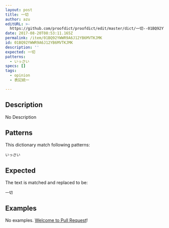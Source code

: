 ```yaml
---
layout: post
title: 一切
author: azu
editURL: >-
  https://github.com/proofdict/proofdict/edit/master/dict/一切--01BQ92YWWR9A6J12YB6MVTKJMK.yml
date: 2017-08-20T08:53:11.165Z
permalink: /item/01BQ92YWWR9A6J12YB6MVTKJMK
id: 01BQ92YWWR9A6J12YB6MVTKJMK
description: ''
expected: 一切
patterns:
  - いっさい
specs: []
tags:
  - opinion
  - 表記統一

---
```


## Description

No Description 

## Patterns

This dictionary match following patterns:

    いっさい

## Expected

The text is matched and replaced to be:

    一切

## Examples

No examples. [Welcome to Pull Request](https://github.com/proofdict/proofdict/edit/master/dict/一切--01BQ92YWWR9A6J12YB6MVTKJMK.yml)!
